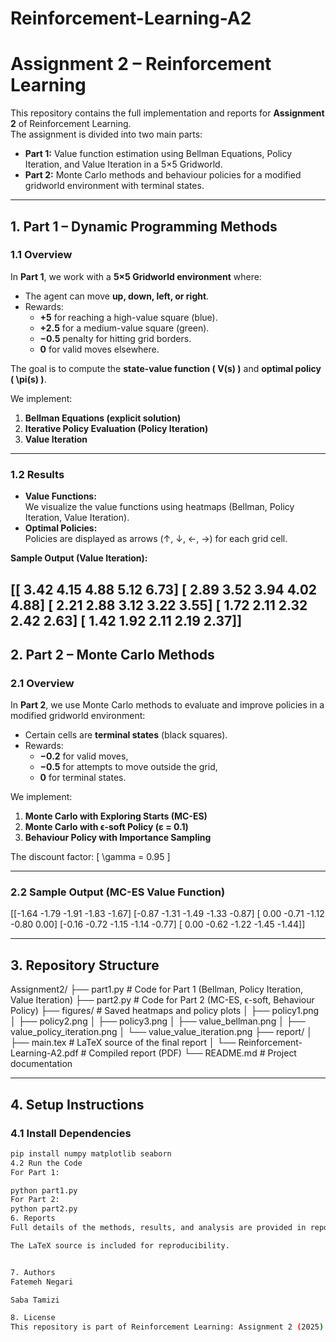 # Reinforcement-Learning-A2
# Assignment 2 – Reinforcement Learning

This repository contains the full implementation and reports for **Assignment 2** of Reinforcement Learning.  
The assignment is divided into two main parts:

- **Part 1:** Value function estimation using Bellman Equations, Policy Iteration, and Value Iteration in a 5×5 Gridworld.
- **Part 2:** Monte Carlo methods and behaviour policies for a modified gridworld environment with terminal states.

---

## **1. Part 1 – Dynamic Programming Methods**

### **1.1 Overview**
In **Part 1**, we work with a **5×5 Gridworld environment** where:
- The agent can move **up, down, left, or right**.
- Rewards:
  - **+5** for reaching a high-value square (blue).
  - **+2.5** for a medium-value square (green).
  - **−0.5** penalty for hitting grid borders.
  - **0** for valid moves elsewhere.

The goal is to compute the **state-value function \( V(s) \)** and **optimal policy \( \pi(s) \)**.

We implement:
1. **Bellman Equations (explicit solution)**  
2. **Iterative Policy Evaluation (Policy Iteration)**  
3. **Value Iteration**

---

### **1.2 Results**
- **Value Functions:**  
  We visualize the value functions using heatmaps (Bellman, Policy Iteration, Value Iteration).  
- **Optimal Policies:**  
  Policies are displayed as arrows (↑, ↓, ←, →) for each grid cell.

**Sample Output (Value Iteration):**

[[ 3.42 4.15 4.88 5.12 6.73]
[ 2.89 3.52 3.94 4.02 4.88]
[ 2.21 2.88 3.12 3.22 3.55]
[ 1.72 2.11 2.32 2.42 2.63]
[ 1.42 1.92 2.11 2.19 2.37]]
---

## **2. Part 2 – Monte Carlo Methods**

### **2.1 Overview**
In **Part 2**, we use Monte Carlo methods to evaluate and improve policies in a modified gridworld environment:
- Certain cells are **terminal states** (black squares).
- Rewards:
  - **−0.2** for valid moves,
  - **−0.5** for attempts to move outside the grid,
  - **0** for terminal states.

We implement:
1. **Monte Carlo with Exploring Starts (MC-ES)**  
2. **Monte Carlo with ϵ-soft Policy (ε = 0.1)**  
3. **Behaviour Policy with Importance Sampling**

The discount factor:
\[
\gamma = 0.95
\]

---

### **2.2 Sample Output (MC-ES Value Function)**
[[-1.64 -1.79 -1.91 -1.83 -1.67]
[-0.87 -1.31 -1.49 -1.33 -0.87]
[ 0.00 -0.71 -1.12 -0.80 0.00]
[-0.16 -0.72 -1.15 -1.14 -0.77]
[ 0.00 -0.62 -1.22 -1.45 -1.44]]

---

## **3. Repository Structure**


Assignment2/
├── part1.py # Code for Part 1 (Bellman, Policy Iteration, Value Iteration)
├── part2.py # Code for Part 2 (MC-ES, ϵ-soft, Behaviour Policy)
├── figures/ # Saved heatmaps and policy plots
│ ├── policy1.png
│ ├── policy2.png
│ ├── policy3.png
│ ├── value_bellman.png
│ ├── value_policy_iteration.png
│ └── value_value_iteration.png
├── report/
│ ├── main.tex # LaTeX source of the final report
│ └── Reinforcement-Learning-A2.pdf # Compiled report (PDF)
└── README.md # Project documentation

---

## **4. Setup Instructions**

### **4.1 Install Dependencies**
```bash
pip install numpy matplotlib seaborn
4.2 Run the Code
For Part 1:

python part1.py
For Part 2:
python part2.py
6. Reports
Full details of the methods, results, and analysis are provided in report/Reinforcement-Learning-A2.pdf.

The LaTeX source is included for reproducibility.


7. Authors
Fatemeh Negari

Saba Tamizi

8. License
This repository is part of Reinforcement Learning: Assignment 2 (2025) and is intended solely for educational purposes.


